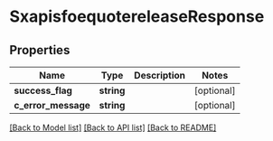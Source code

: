 # SxapisfoequotereleaseResponse

## Properties
Name | Type | Description | Notes
------------ | ------------- | ------------- | -------------
**success_flag** | **string** |  | [optional] 
**c_error_message** | **string** |  | [optional] 

[[Back to Model list]](../README.md#documentation-for-models) [[Back to API list]](../README.md#documentation-for-api-endpoints) [[Back to README]](../README.md)


